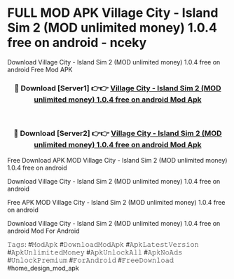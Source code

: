 # FULL MOD APK Village City - Island Sim 2 (MOD unlimited money) 1.0.4 free on android - nceky
Download Village City - Island Sim 2 (MOD unlimited money) 1.0.4 free on android Free Mod APK

<div align="center">
<h3>🔴 Download [Server1] 👉👉 <a href="https://apk-comot.site?title=Village_City_-_Island_Sim_2_(MOD_unlimited_money)_1.0.4_free_on_android">Village City - Island Sim 2 (MOD unlimited money) 1.0.4 free on android Mod Apk</a></h3><br>

<h3>🔴 Download [Server2] 👉👉 <a href="https://apk-comot.site?title=Village_City_-_Island_Sim_2_(MOD_unlimited_money)_1.0.4_free_on_android">Village City - Island Sim 2 (MOD unlimited money) 1.0.4 free on android Mod Apk</a></h3>
</div>


Free Download APK MOD Village City - Island Sim 2 (MOD unlimited money) 1.0.4 free on android

Download Village City - Island Sim 2 (MOD unlimited money) 1.0.4 free on android 

Free APK MOD Village City - Island Sim 2 (MOD unlimited money) 1.0.4 free on android 

Download Village City - Island Sim 2 (MOD unlimited money) 1.0.4 free on android Mod For Android

𝚃𝚊𝚐𝚜: #𝙼𝚘𝚍𝙰𝚙𝚔 #𝙳𝚘𝚠𝚗𝚕𝚘𝚊𝚍𝙼𝚘𝚍𝙰𝚙𝚔 #𝙰𝚙𝚔𝙻𝚊𝚝𝚎𝚜𝚝𝚅𝚎𝚛𝚜𝚒𝚘𝚗 #𝙰𝚙𝚔𝚄𝚗𝚕𝚒𝚖𝚒𝚝𝚎𝚍𝙼𝚘𝚗𝚎𝚢 #𝙰𝚙𝚔𝚄𝚗𝚕𝚘𝚌𝚔𝙰𝚕𝚕 #𝙰𝚙𝚔𝙽𝚘𝙰𝚍𝚜 #𝚄𝚗𝚕𝚘𝚌𝚔𝙿𝚛𝚎𝚖𝚒𝚞𝚖 #𝙵𝚘𝚛𝙰𝚗𝚍𝚛𝚘𝚒𝚍 #𝙵𝚛𝚎𝚎𝙳𝚘𝚠𝚗𝚕𝚘𝚊𝚍 #home_design_mod_apk